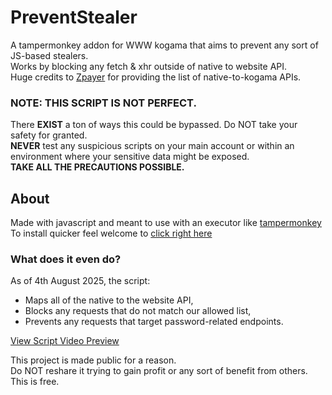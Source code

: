 # PreventStealer
A tampermonkey addon for WWW kogama that aims to prevent any sort of JS-based stealers.   
Works by blocking any fetch & xhr outside of native to website API.   
Huge credits to [Zpayer](https://github.com/RandomUser15456) for providing the list of native-to-kogama APIs.

### NOTE: THIS SCRIPT IS NOT PERFECT.
There **EXIST** a ton of ways this could be bypassed. Do NOT take your safety for granted.   
**NEVER** test any suspicious scripts on your main account or within an environment where your sensitive data might be exposed.  
**TAKE ALL THE PRECAUTIONS POSSIBLE.**


## About
Made with javascript and meant to use with an executor like [tampermonkey](https://www.tampermonkey.net/)  
To install quicker feel welcome to [click right here](https://github.com/cybrskunk/PreventStealer/raw/refs/heads/main/src/PreventStealerV2.user.js)

### What does it even do?
As of 4th August 2025, the script:  
- Maps all of the native to the website API,
- Blocks any requests that do not match our allowed list,
- Prevents any requests that target password-related endpoints.

[View Script Video Preview](https://youtu.be/WG7jrak2eKs)


This project is made public for a reason.  
Do NOT reshare it trying to gain profit or any sort of benefit from others.  
This is free. 
